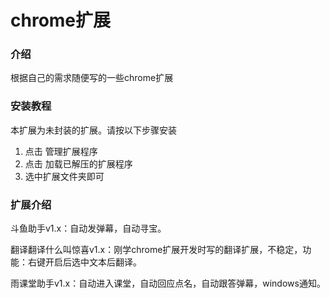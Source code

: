 # chrome扩展

### 介绍
根据自己的需求随便写的一些chrome扩展



### 安装教程
本扩展为未封装的扩展。请按以下步骤安装
1.  点击 管理扩展程序
2.  点击 加载已解压的扩展程序
3.  选中扩展文件夹即可

### 扩展介绍

斗鱼助手v1.x：自动发弹幕，自动寻宝。

翻译翻译什么叫惊喜v1.x：刚学chrome扩展开发时写的翻译扩展，不稳定，功能：右键开启后选中文本后翻译。

雨课堂助手v1.x：自动进入课堂，自动回应点名，自动跟答弹幕，windows通知。

